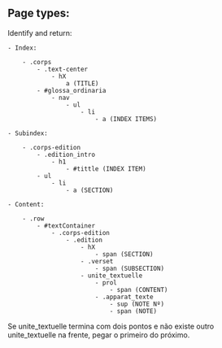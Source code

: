 ## Page types:

Identify and return:

	- Index:

		- .corps
			- .text-center
				- hX
					a (TITLE)
			- #glossa_ordinaria
				- nav
					- ul
						- li
							- a (INDEX ITEMS)

	- Subindex:

		- .corps-edition
			- .edition_intro
				- h1
					- #tittle (INDEX ITEM)
			- ul
				- li
					- a (SECTION)

	- Content:

		- .row
			- #textContainer
				- .corps-edition
					- .edition
						- hX
							- span (SECTION)
						- .verset
							- span (SUBSECTION)
						- unite_textuelle
							- prol
								- span (CONTENT)
							- .apparat_texte
								- sup (NOTE Nº)
								- span (NOTE)

Se unite_textuelle termina com dois pontos e não existe outro unite_textuelle na frente, pegar o primeiro do próximo.